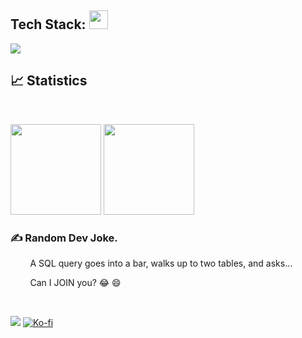 
## <b> Tech Stack:  </b><img src="https://media2.giphy.com/media/QssGEmpkyEOhBCb7e1/giphy.gif?cid=ecf05e47a0n3gi1bfqntqmob8g9aid1oyj2wr3ds3mg700bl&rid=giphy.gif" width ="30">
<p align="left">
  <a herf="https://github.com/the1Riddle">
    <img src="https://skillicons.dev/icons?i=c,py,cs,cmake,github,git,visualstudio,vim,mysql,bash,linux,dotnet,wordpress,docker&perline=13" />
  </a>
</p>

## 📈 Statistics

<br>
<p align="left">
    <a href="https://github.com/the1Riddle" target="_blank"><img height="145em" src="https://github-readme-stats.vercel.app/api?username=the-1Riddle&show_icons=true&bg_color=00000000&hide_border=true&hide_title=true&alt="GitHub statistics"></a>
    <a href="https://github.com/the1Riddle" target="_blank" target="_blank"><img height="145em" src="https://github-readme-stats.vercel.app/api/top-langs/?username=the-1Riddle&layout=compact&bg_color=00000000&hide_border=true&hide_title=true&hide=shaderlab"></a>
</p>

### ✍️ Random Dev Joke.


  &nbsp; &nbsp; &nbsp; &nbsp; A SQL query goes into a bar, walks up to two tables, and asks...
  
  &nbsp; &nbsp; &nbsp; &nbsp; Can I JOIN you? 😂 😄

<br>

[![](https://visitcount.itsvg.in/api?id=the-1Riddle&label=Profile%20Views&color=9&pretty=true)](https://visitcount.itsvg.in) [![Ko-fi](https://img.shields.io/badge/Tea-coffee-red?logo=ko-fi)](https://ko-fi.com/the1riddle)


<!---

the-1Riddle/the-1Riddle is a ✨ special ✨ repository because its `README.md` (this file) appears on your GitHub profile.
You can click the Preview link to take a look at your changes
--->
